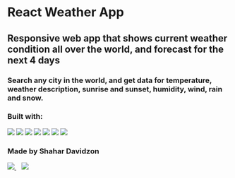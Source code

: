 # React Weather App 

## Responsive web app that shows current weather condition all over the world, and forecast for the next 4 days  

### Search any city in the world, and get data for temperature, weather description, sunrise and sunset, humidity, wind, rain and snow.

### Built with:
 <div>
   <img src="https://img.shields.io/badge/React-20232A?style=for-the-badge&logo=react&logoColor=61DAFB">  

   <img src="https://img.shields.io/badge/JavaScript-F7DF1E?style=for-the-badge&logo=javascript&logoColor=black">  

   <img src="https://img.shields.io/badge/Material--UI-0081CB?style=for-the-badge&logo=material-ui&logoColor=white">

   <img src="https://img.shields.io/badge/CSS3-1572B6?style=for-the-badge&logo=css3&logoColor=white">
  
   <img src="https://img.shields.io/badge/Netlify-00C7B7?style=for-the-badge&logo=netlify&logoColor=white"> 
  
   <img src="https://img.shields.io/badge/Visual_Studio_Code-0078D4?style=for-the-badge&logo=visual%20studio%20code&logoColor=white"> 

   <img src= "https://img.shields.io/badge/Font_Awesome-339AF0?style=for-the-badge&logo=fontawesome&logoColor=white">

</div>



### Made by Shahar Davidzon 
 <div>
 <a href= 'https://www.linkedin.com/in/shahar-davidzon' target="_blank">
      <img src= "https://img.shields.io/badge/LinkedIn-0077B5?style=for-the-badge&logo=linkedin&logoColor=white">
   </a>
   &nbsp;&nbsp;
   <a href='mailto:shahar6644@gmail.com' target="_blank">
      <img src= "https://img.shields.io/badge/Gmail-D14836?style=for-the-badge&logo=gmail&logoColor=white">
   </a>
   </div>

